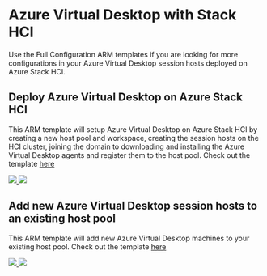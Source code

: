 # Azure Virtual Desktop with Stack HCI

Use the Full Configuration ARM templates if you are looking for more configurations in your Azure Virtual Desktop session hosts deployed on Azure Stack HCI. 

## Deploy  Azure Virtual Desktop on Azure Stack HCI
This ARM template will setup Azure Virtual Desktop on Azure Stack HCI by creating a new host pool and workspace, creating the session hosts on the HCI cluster, joining the domain to downloading and installing the Azure Virtual Desktop agents and register them to the host pool. 
Check out the template [here](https://github.com/Azure/RDS-Templates/blob/master/ARM-wvd-templates/HCI/CreateHciHostpoolTemplate.json)

<a  href="https://portal.azure.com/#create/Microsoft.Template/uri/https%3A%2F%2Fraw.githubusercontent.com%2FAzure%2FRDS-Templates%2Fmaster%2FARM-wvd-templates%2FHCI%2FCreateHciHostpoolTemplate.json"  target="_blank">
	<img  src="http://azuredeploy.net/deploybutton.png"/>
</a>

<a  href="http://armviz.io/#/?load=https%3A%2F%2Fraw.githubusercontent.com%2FAzure%2FRDS-Templates%2Fmaster%2FARM-wvd-templates%2FHCI%2FCreateHciHostpoolTemplate.json"  target="_blank">
<img  src="http://armviz.io/visualizebutton.png"/>
</a>

## Add new Azure Virtual Desktop session hosts to an existing host pool
This ARM template will add new Azure Virtual Desktop machines to your existing host pool.
Check out the template [here](https://github.com/Azure/RDS-Templates/blob/master/ARM-wvd-templates/HCI/AddHciVirtualMachinesTemplate.json)

<a  href="https://portal.azure.com/#create/Microsoft.Template/uri/https%3A%2F%2Fraw.githubusercontent.com%2FAzure%2FRDS-Templates%2Fmaster%2FARM-wvd-templates%2FHCI%2FAddHciVirtualMachinesTemplate.json"  target="_blank">
	<img  src="http://azuredeploy.net/deploybutton.png"/>
</a>

<a  href="http://armviz.io/#/?load=https%3A%2F%2Fraw.githubusercontent.com%2FAzure%2FRDS-Templates%2Fmaster%2FARM-wvd-templates%2FHCI%2FAddHciVirtualMachinesTemplate.json"  target="_blank">
	<img  src="http://armviz.io/visualizebutton.png"/>
</a>